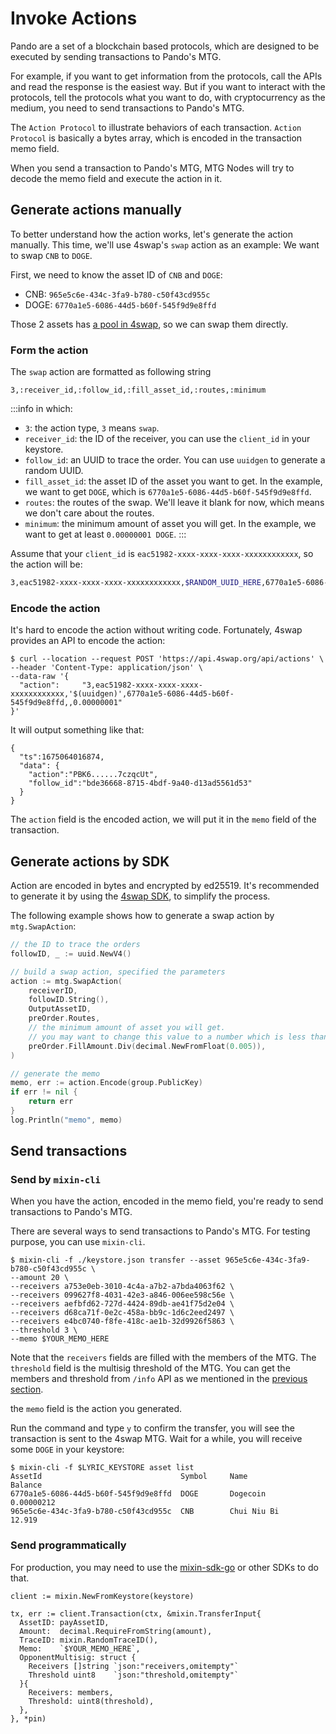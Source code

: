 # Invoke Actions

Pando are a set of a blockchain based protocols, which are designed to be executed by sending transactions to Pando's MTG.

For example, if you want to get information from the protocols, call the APIs and read the response is the easiest way. But if you want to interact with the protocols, tell the protocols what you want to do, with cryptocurrency as the medium, you need to send transactions to Pando's MTG.

The `Action Protocol` to illustrate behaviors of each transaction. `Action Protocol` is basically a bytes array, which is encoded in the transaction memo field.

When you send a transaction to Pando's MTG, MTG Nodes will try to decode the memo field and execute the action in it.

## Generate actions manually

To better understand how the action works, let's generate the action manually. This time, we'll use 4swap's `swap` action as an example: We want to swap `CNB` to `DOGE`.

First, we need to know the asset ID of `CNB` and `DOGE`: 

- CNB: `965e5c6e-434c-3fa9-b780-c50f43cd955c`
- DOGE: `6770a1e5-6086-44d5-b60f-545f9d9e8ffd`

Those 2 assets has [a pool in 4swap](https://app.4swap.org/#/pair/detail?base=6770a1e5-6086-44d5-b60f-545f9d9e8ffd&quote=965e5c6e-434c-3fa9-b780-c50f43cd955c), so we can swap them directly.

### Form the action

The `swap` action are formatted as following string

```
3,:receiver_id,:follow_id,:fill_asset_id,:routes,:minimum
```

:::info in which:
- `3`: the action type, `3` means `swap`.
- `receiver_id`: the ID of the receiver, you can use the `client_id` in your keystore.
- `follow_id`: an UUID to trace the order. You can use `uuidgen` to generate a random UUID.
- `fill_asset_id`: the asset ID of the asset you want to get. In the example, we want to get `DOGE`, which is `6770a1e5-6086-44d5-b60f-545f9d9e8ffd`.
- `routes`: the routes of the swap. We'll leave it blank for now, which means we don't care about the routes.
- `minimum`: the minimum amount of asset you will get. In the example, we want to get at least `0.00000001 DOGE`.
:::

Assume that your `client_id` is `eac51982-xxxx-xxxx-xxxx-xxxxxxxxxxxx`, so the action will be:

```bash
3,eac51982-xxxx-xxxx-xxxx-xxxxxxxxxxxx,$RANDOM_UUID_HERE,6770a1e5-6086-44d5-b60f-545f9d9e8ffd,,0.00000001
```

### Encode the action

It's hard to encode the action without writing code. Fortunately, 4swap provides an API to encode the action:

```bash{4}
$ curl --location --request POST 'https://api.4swap.org/api/actions' \
--header 'Content-Type: application/json' \
--data-raw '{
  "action":     "3,eac51982-xxxx-xxxx-xxxx-xxxxxxxxxxxx,'$(uuidgen)',6770a1e5-6086-44d5-b60f-545f9d9e8ffd,,0.00000001"
}'
```

It will output something like that:

```bash{4}
{
  "ts":1675064016874,
  "data": {
    "action":"PBK6......7czqcUt",
    "follow_id":"bde36668-8715-4bdf-9a40-d13ad5561d53"
  }
}
```

The `action` field is the encoded action, we will put it in the `memo` field of the transaction.

## Generate actions by SDK

Action are encoded in bytes and encrypted by ed25519. It's recommended to generate it by using the [4swap SDK](https://github.com/fox-one/4swap-sdk-go), to simplify the process. 

The following example shows how to generate a swap action by `mtg.SwapAction`:

```go
// the ID to trace the orders
followID, _ := uuid.NewV4()

// build a swap action, specified the parameters
action := mtg.SwapAction(
    receiverID,
    followID.String(),
    OutputAssetID,
    preOrder.Routes,
    // the minimum amount of asset you will get.
    // you may want to change this value to a number which is less than preOrder.FillAmount
    preOrder.FillAmount.Div(decimal.NewFromFloat(0.005)),
)

// generate the memo
memo, err := action.Encode(group.PublicKey)
if err != nil {
    return err
}
log.Println("memo", memo)
```

## Send transactions

### Send by `mixin-cli`

When you have the action, encoded in the memo field, you're ready to send transactions to Pando's MTG.

There are several ways to send transactions to Pando's MTG. For testing purpose, you can use `mixin-cli`. 

```bash{3,4,5,6,7,8,9} [mixin-cli]
$ mixin-cli -f ./keystore.json transfer --asset 965e5c6e-434c-3fa9-b780-c50f43cd955c \
--amount 20 \
--receivers a753e0eb-3010-4c4a-a7b2-a7bda4063f62 \
--receivers 099627f8-4031-42e3-a846-006ee598c56e \
--receivers aefbfd62-727d-4424-89db-ae41f75d2e04 \
--receivers d68ca71f-0e2c-458a-bb9c-1d6c2eed2497 \
--receivers e4bc0740-f8fe-418c-ae1b-32d9926f5863 \
--threshold 3 \
--memo $YOUR_MEMO_HERE 
```

Note that the `receivers` fields are filled with the members of the MTG. The `threshold` field is the multisig threshold of the MTG. You can get the members and threshold from `/info` API as we mentioned in the [previous section](./call-apis).

the `memo` field is the action you generated.

Run the command and type `y` to confirm the transfer, you will see the transaction is sent to the 4swap MTG. Wait for a while, you will receive some `DOGE` in your keystore:

```base{3}
$ mixin-cli -f $LYRIC_KEYSTORE asset list
AssetId                               Symbol     Name                     Balance
6770a1e5-6086-44d5-b60f-545f9d9e8ffd  DOGE       Dogecoin                 0.00000212
965e5c6e-434c-3fa9-b780-c50f43cd955c  CNB        Chui Niu Bi              12.919
```

### Send programmatically

For production, you may need to use the [mixin-sdk-go](https://github.com/fox-one/mixin-sdk-go) or other SDKs to do that.

```go{7,12,13} [Go]
client := mixin.NewFromKeystore(keystore)

tx, err := client.Transaction(ctx, &mixin.TransferInput{
  AssetID: payAssetID,
  Amount:  decimal.RequireFromString(amount),
  TraceID: mixin.RandomTraceID(),
  Memo:    `$YOUR_MEMO_HERE`,
  OpponentMultisig: struct {
    Receivers []string `json:"receivers,omitempty"`
    Threshold uint8    `json:"threshold,omitempty"`
  }{
    Receivers: members,          
    Threshold: uint8(threshold),
  },
}, *pin)
```

